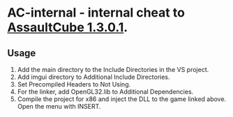 # AC-internal - internal cheat to [AssaultCube 1.3.0.1](https://drive.google.com/file/d/1AQOHXvdq4A0rBO_TYrbWzuHYO4mA1Aag/view?usp=sharing).
## Usage
1. Add the main directory to the Include Directories in the VS project.
2. Add imgui directory to Additional Include Directories.
3. Set Precompiled Headers to Not Using.
4. For the linker, add OpenGL32.lib to Additional Dependencies.
5. Compile the project for x86 and inject the DLL to the game linked above. Open the menu with INSERT.
